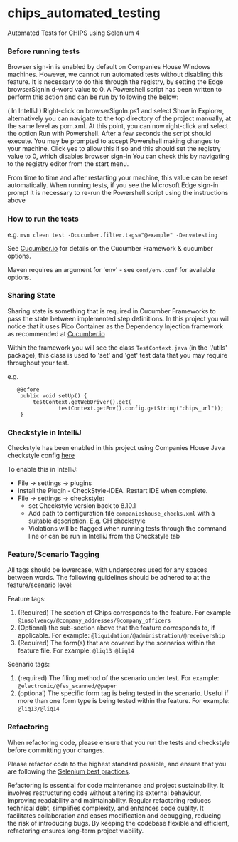 # chips_automated_testing
Automated Tests for CHIPS using Selenium 4

### Before running tests

Browser sign-in is enabled by default on Companies House Windows machines. However, we cannot run automated tests without disabling this feature. It is necessary to do this through the registry, by setting the Edge browserSignIn d-word value to 0. A Powershell script has been written to perform this action and can be run by following the below:

( In IntelliJ ) Right-click on browserSignIn.ps1 and select Show in Explorer, alternatively you can navigate to the top directory of the project manually, at the same level as pom.xml. At this point, you can now right-click and select the option Run with Powershell. After a few seconds the script should execute. You may be prompted to accept Powershell making changes to your machine. Click yes to allow this if so and this should set the registry value to 0, which disables browser sign-in You can check this by navigating to the registry editor from the start menu.

From time to time and after restarting your machine, this value can be reset automatically. When running tests, if you see the Microsoft Edge sign-in prompt it is necessary to re-run the Powershell script using the instructions above

### How to run the tests
e.g. `mvn clean test -Dcucumber.filter.tags="@example" -Denv=testing`

See [Cucumber.io](https://cucumber.io/docs/cucumber/) for details on the Cucumber Framework & cucumber options.

Maven requires an argument for 'env' - see `conf/env.conf` for available options.

### Sharing State
Sharing state is something that is required in Cucumber Frameworks to pass the state between implemented step definitions.
In this project you will notice that it uses Pico Container as the Dependency Injection framework as recommended at 
[Cucumber.io](https://cucumber.io/docs/cucumber/state/?lang=java)

Within the framework you will see the class `TestContext.java` (in the '/utils' package), this class is used to 'set' and 'get' test data that you may require throughout your test.

e.g.
```
   @Before
    public void setUp() {
        testContext.getWebDriver().get(
                testContext.getEnv().config.getString("chips_url"));
    }
```
### Checkstyle in IntelliJ
Checkstyle has been enabled in this project using Companies House Java checkstyle config [here](https://github.com/companieshouse/java-checkstyle-config)

To enable this in IntelliJ:
- File -> settings -> plugins
- install the Plugin - CheckStyle-IDEA. Restart IDE when complete.
- File -> settings -> checkstyle:
   - set Checkstyle version back to 8.10.1
   - Add path to configuration file `companieshouse_checks.xml` with a suitable description. E.g. CH checkstyle
   - Violations will be flagged when running tests through the command line or can be run in IntelliJ from the Checkstyle tab

### Feature/Scenario Tagging
All tags should be lowercase, with underscores used for any spaces between words. The following guidelines should 
be adhered to at the feature/scenario level:

Feature tags:
1. (Required) The section of Chips corresponds to the feature. For
   example `@insolvency/@company_addresses/@company_officers`
2. (Optional) the sub-section above that the feature corresponds to, if
   applicable. For example:
   `@liquidation/@administration/@receivership`
3. (Required) The form(s) that are covered by the scenarios within the
   feature file. For example:
   `@liq13 @liq14`

Scenario tags:
1. (required) The filing method of the scenario under test. For example:
   `@electronic/@fes_scanned/@paper`
2. (optional) The specific form tag is being tested in the scenario. Useful
   if more than one form type is being tested within the feature. For example:
   `@liq13/@liq14`


### Refactoring
When refactoring code, please ensure that you run the tests and checkstyle before committing your changes.

Please refactor code to the highest standard possible, and ensure that you are following the 
[Selenium best practices](https://www.selenium.dev/documentation/en/guidelines_and_recommendations/).

Refactoring is essential for code maintenance and project sustainability. 
It involves restructuring code without altering its external behaviour, 
improving readability and maintainability. Regular refactoring reduces technical debt, 
simplifies complexity, and enhances code quality. It facilitates collaboration and eases modification and debugging, 
reducing the risk of introducing bugs. By keeping the codebase flexible and efficient, refactoring ensures 
long-term project viability.